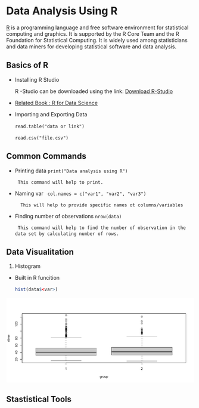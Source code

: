 # Data Analysis Using R

[R](https://en.wikipedia.org/wiki/R_(programming_language)) is a programming language and free software environment for statistical computing and graphics. It is supported by the R Core Team and the R Foundation for Statistical Computing. It is widely used among statisticians and data miners for developing statistical software and data analysis. 

## Basics of R

- Installing R Studio
  
   R -Studio can be downloaded using the link: [Download R-Studio](https://www.rstudio.com/products/rstudio/download/) 

- [Related Book : R for Data Science](https://jrnold.github.io/r4ds-exercise-solutions/)
  
- Importing and Exporting Data
  
  `read.table("data or link")`

  `read.csv("file.csv")`
  

## Common Commands

-  Printing data `print("Data analysis using R")`

        This command will help to print.

- Naming var ` col.names = c("var1", "var2", "var3")`

        This will help to provide specific names ot columns/variables

- Finding number of observations `nrow(data)`

       This command will help to find the number of observation in the data set by calculating number of rows. 


   
## Data Visualitation

1. Histogram

- Built in R funcition
  ``` R
  hist(data$<var>)
  ```

![](/Rplot.png)

## Stastistical Tools
